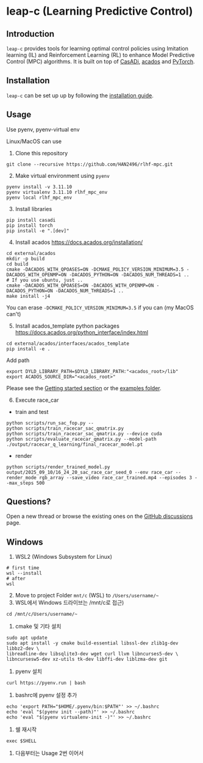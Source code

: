 # leap-c (Learning Predictive Control)

## Introduction

`leap-c` provides tools for learning optimal control policies using Imitation learning (IL) and Reinforcement Learning (RL) to enhance Model Predictive Control (MPC) algorithms. It is built on top of [CasADi](https://web.casadi.org/), [acados](https://docs.acados.org/index.html) and [PyTorch](https://pytorch.org/).

## Installation

`leap-c` can be set up up by following the [installation guide](https://leap-c.github.io/leap-c/installation.html).

## Usage
Use pyenv, pyenv-virtual env

Linux/MacOS can use

1. Clone this repository
```
git clone --recursive https://github.com/HAN2496/rlhf-mpc.git
```

2. Make virtual environment using `pyenv`
```
pyenv install -v 3.11.10
pyenv virtualenv 3.11.10 rlhf_mpc_env
pyenv local rlhf_mpc_env
```

3. Install libraries
```
pip install casadi
pip install torch
pip install -e ".[dev]"
```

4. Install acados
https://docs.acados.org/installation/
```
cd external/acados
mkdir -p build
cd build
cmake -DACADOS_WITH_QPOASES=ON -DCMAKE_POLICY_VERSION_MINIMUM=3.5 -DACADOS_WITH_OPENMP=ON -DACADOS_PYTHON=ON -DACADOS_NUM_THREADS=1 ..
# If you use ubuntu, just ..
cmake -DACADOS_WITH_QPOASES=ON -DACADOS_WITH_OPENMP=ON -DACADOS_PYTHON=ON -DACADOS_NUM_THREADS=1 ..
make install -j4
```
You can erase `-DCMAKE_POLICY_VERSION_MINIMUM=3.5` if you can (my MacOS can't)


5. Install acados_template python packages
https://docs.acados.org/python_interface/index.html
```
cd external/acados/interfaces/acados_template
pip install -e .
```
Add path
```
export DYLD_LIBRARY_PATH=$DYLD_LIBRARY_PATH:"<acados_root>/lib"
export ACADOS_SOURCE_DIR="<acados_root>"
```

Please see the [Getting started section](https://leap-c.github.io/leap-c/getting_started/index.html) or the [examples folder](https://github.com/leap-c/leap-c/tree/main/leap_c/examples).

6. Execute race_car
- train and test
```
python scripts/run_sac_fop.py --
python scripts/train_racecar_sac_qmatrix.py
python scripts/train_racecar_sac_qmatrix.py --device cuda
python scripts/evaluate_racecar_qmatrix.py --model-path ./output/racecar_q_learning/final_racecar_model.pt
```

- render
```
python scripts/render_trained_model.py output/2025_09_10/16_24_20_sac_race_car_seed_0 --env race_car --render_mode rgb_array --save_video race_car_trained.mp4 --episodes 3 --max_steps 500
```

## Questions?

Open a new thread or browse the existing ones on the [GitHub discussions](https://github.com/leap-c/leap-c/discussions) page.

## Windows
1. WSL2 (Windows Subsystem for Linux)
```
# first time
wsl --install
# after
wsl
```
2. Move to project Folder
`mnt/c` (WSL) to `/Users/username/~`
3. WSL에서 Windows 드라이브는 /mnt/c로 접근)
```
cd /mnt/c/Users/username/~
```

1. cmake 및 기타 설치
```
sudo apt update
sudo apt install -y cmake build-essential libssl-dev zlib1g-dev libbz2-dev \
libreadline-dev libsqlite3-dev wget curl llvm libncurses5-dev \
libncursesw5-dev xz-utils tk-dev libffi-dev liblzma-dev git
```

1. pyenv 설치
```
curl https://pyenv.run | bash
```

1. bashrc에 pyenv 설정 추가
```
echo 'export PATH="$HOME/.pyenv/bin:$PATH"' >> ~/.bashrc
echo 'eval "$(pyenv init --path)"' >> ~/.bashrc
echo 'eval "$(pyenv virtualenv-init -)"' >> ~/.bashrc
```

1. 쉘 재시작
```
exec $SHELL
```

1. 다음부터는 Usage 2번 이어서